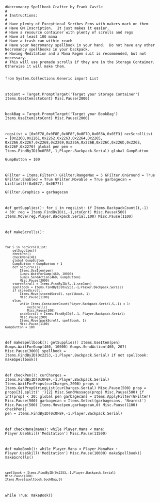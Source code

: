<code>
#Necromancy Spellbook Crafter by Frank Castle
#
# Instructions:
#
# Have plenty of Exceptional Scribes Pens with makers mark on them
# Have GM Inscription.  It just makes it easier.
# Have a resource container with plenty of scrolls and regs
# Have at least 100 mana
# Have a trash can within reach
# Have your Necromancy spellbook in your hand.  Do not have any other Necromancy spellbooks in your backpack.
# Having Meditation and a Mana Regen suit is recommended, but not necessary. 
# This will use premade scrolls if they are in the Storage Container. Otherwise it will make them.

from System.Collections.Generic import List

stoCont = Target.PromptTarget('Target your Storage Container')
Items.UseItem(stoCont)
Misc.Pause(2000)

bookBag = Target.PromptTarget('Target your BookBag')
Items.UseItem(stoCont)
Misc.Pause(2000)

regsList = [0x0F78,0x0F8E,0x0F8F,0x0F7D,0x0F8A,0x0EF3]
necScrollList = [0x2260,0x2261,0x2262,0x2263,0x2264,0x2265,
0x2266,0x2267,0x2268,0x2269,0x226A,0x226B,0x226C,0x226D,0x226E,
0x226F,0x2270]
global pen
pen = Items.FindByID(0x0FBF,-1,Player.Backpack.Serial)
global GumpButton            
GumpButton = 100 

GFilter = Items.Filter()
GFilter.RangeMax = 5
GFilter.OnGround = True
GFilter.Enabled = True
GFilter.Movable = True
garbagecan = List[int]((0x0E77, 0x0E77))  
GFilter.Graphics = garbagecan

def getSupplies():
    for i in regsList:
        if Items.BackpackCount(i,-1) < 30:
            reg = Items.FindByID(i,-1,stoCont)
            Misc.Pause(500)
            Items.Move(reg,Player.Backpack.Serial,100)
            Misc.Pause(1100)
           
def makeScrolls():
    
    for S in necScrollList:
        getSupplies()
        checkPen()
        checkMana(41)
        global GumpButton
        GumpButton = GumpButton + 1
        def necScroll():
            Items.UseItem(pen)
            Gumps.WaitForGump(460, 10000)
            Gumps.SendAction(460, GumpButton)
            Misc.Pause(3000)
        storedScroll = Items.FindByID(S,-1,stoCont)
        spellbook = Items.FindByID(0x2253,-1,Player.Backpack.Serial)
        if storedScroll:
            Items.Move(storedScroll, spellbook, 1)
            Misc.Pause(1100)
        else:
            while Items.ContainerCount(Player.Backpack.Serial,S,-1) < 1:
                necScroll()
                Misc.Pause(200)
            packScroll = Items.FindByID(S,-1, Player.Backpack.Serial)
            Misc.Pause(200)
            Items.Move(packScroll, spellbook, 1)
            Misc.Pause(1100)
    GumpButton = 100
                
def makeSpellbook():
    getSupplies()
    Items.UseItem(pen)
    Gumps.WaitForGump(460, 10000)
    Gumps.SendAction(460, 207)
    Misc.Pause(3000)
    spellbook = Items.FindByID(0x2253,-1,Player.Backpack.Serial)
    if not spellbook:
        makeSpellbook()
        
def checkPen():
    curCharges = Items.FindByID(0x0FBF,-1,Player.Backpack.Serial)
    Items.WaitForProps(curCharges,2000)
    props = Items.GetPropStringList(curCharges.Serial)
    Misc.Pause(500)
    prop = props[3].split(' ')[2]
    Misc.SendMessage(prop)
    Misc.Pause(500)
    if int(prop) < 20:
        global pen
        garbagecans = Items.ApplyFilter(GFilter)
        Misc.Pause(500)
        garbagecan = Items.Select(garbagecans, 'Nearest')
        Misc.Pause(500)
        Items.Move(pen,garbagecan,0)
        Misc.Pause(1100)
        checkPen()
        pen = Items.FindByID(0x0FBF,-1,Player.Backpack.Serial)
        
def checkMana(mana):
    while Player.Mana < mana:
        Player.UseSkill('Meditation')
        Misc.Pause(11500)
        
def makeBook():
    while Player.Mana < Player.ManaMax :
        Player.UseSkill('Meditation')
        Misc.Pause(10000)
    makeSpellbook()
    makeScrolls()
    
    spellbook = Items.FindByID(0x2253,-1,Player.Backpack.Serial)
    Misc.Pause(200)
    Items.Move(spellbook,bookBag,0)

while True:
    makeBook()  
</code>